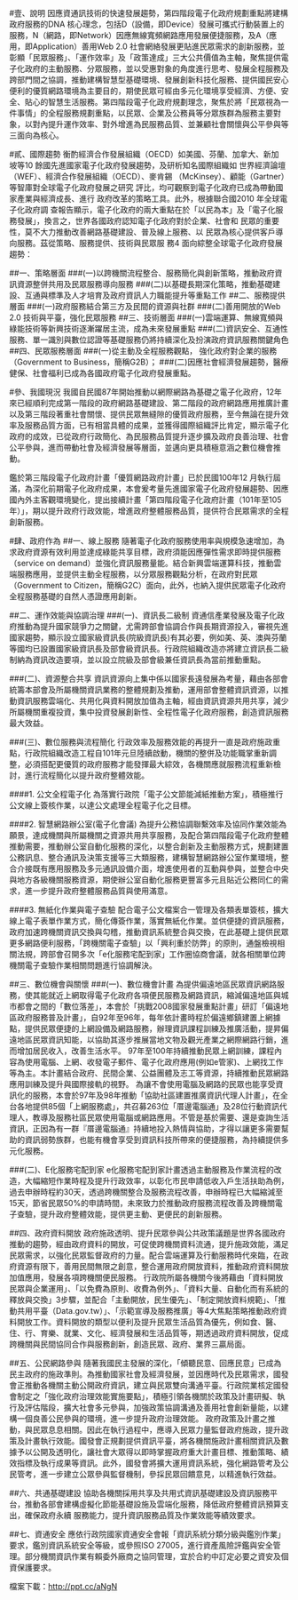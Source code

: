 #壹、說明
因應資通訊技術的快速發展趨勢，第四階段電子化政府規劃重點將建構政府服務的DNA 核心理念，包括D（設備，即Device）發展可攜式行動裝置上的服務，N（網路，即Network）因應無線寬頻網路應用發展便捷服務，及A（應用，即Application）善用Web 2.0 社會網絡發展更貼進民眾需求的創新服務，並彰顯「民眾服務」、「運作效率」及「政策達成」三大公共價值為主軸，聚焦提供電子化政府的主動服務、分眾服務，並以受惠對象的角度進行思考、發展全程服務及跨部門間之協調，推動建構智慧型基礎環境、發展創新科技化服務、提供國民安心便利的優質網路環境為主要目的，期使民眾可經由多元化環境享受經濟、方便、安全、貼心的智慧生活服務。第四階段電子化政府規劃理念，聚焦於將「民眾視為一件事情」的全程服務規劃重點，以民眾、企業及公務員等分眾族群為服務主要對象，以對內提升運作效率、對外增進為民服務品質、並兼顧社會關懷與公平參與等三面向為核心。

#貳、國際趨勢
衡酌經濟合作發展組織（OECD）如美國、芬蘭、加拿大、新加
坡等10 餘國先進國家電子化政府發展趨勢，及研析知名國際組織如
世界經濟論壇（WEF）、經濟合作發展組織（OECD）、麥肯錫
（McKinsey）、顧能（Gartner）等智庫對全球電子化政府發展之研究
評比，均可觀察到電子化政府已成為帶動國家產業與經濟成長、進行
政府改革的策略工具。此外，根據聯合國2010 年全球電子化政府調
查報告顯示，電子化政府的兩大重點在於「以民為本」及「電子化服
務發展」，換言之，世界各國政府認知電子化政府對於企業、社會和
民眾的重要性，莫不大力推動改善網路基礎建設、普及線上服務、以
民眾為核心提供客戶導向服務。茲從策略、服務提供、技術與民眾服
務4 面向綜整全球電子化政府發展趨勢：

##一、策略層面
###(一)以跨機關流程整合、服務簡化與創新策略，推動政府資訊資源整併共用及民眾服務導向服務
###(二)以基礎長期深化策略，推動基礎建設、互通與標準及人才培育及政府資訊人力職能提升等重點工作
##二、服務提供層面
###(一)政府服務結合第三方及民間的資源與社群
###(二)善用開放的Web 2.0 技術與平臺，強化民眾服務
##三、技術層面
###(一)雲端運算、無線寬頻與綠能技術等新興技術逐漸躍居主流，成為未來發展重點
###(二)資訊安全、互通性服務、單一識別與數位認證等基礎服務仍將持續深化及扮演政府資訊服務關鍵角色
##四、民眾服務層面
###(一)從主動及全程服務觀點， 強化政府對企業的服務（Government to Business，簡稱G2B）；
###(二)因應社會經濟發展趨勢，醫療健保、社會福利已成為各國政府電子化政府發展重點。

#參、我國現況
我國自民國87年開始推動以網際網路為基礎之電子化政府，12年來已經順利完成第一階段的政府網路基礎建設、第二階段的政府網路應用推廣計畫以及第三階段著重社會關懷、提供民眾無縫隙的優質政府服務，至今無論在提升效率及服務品質方面，已有相當具體的成果，並獲得國際組織評比肯定，顯示電子化政府的成效，已從政府行政簡化、為民服務品質提升逐步擴及政府良善治理、社會公平參與，進而帶動社會及經濟發展等層面，並邁向更具積極意涵之數位機會推動。

鑑於第三階段電子化政府計畫「優質網路政府計畫」已於民國100年12 月執行屆滿，為深化前期電子化政府成果，本會爰考量先進國家電子化政府發展趨勢、因應國內外主客觀環境變化，提出接續計畫「第四階段電子化政府計畫（101年至105年）」，期以提升政府行政效能，增進政府整體服務品質，提供符合民眾需求的全程創新服務。

#肆、政府作為
##一、線上服務
隨著電子化政府服務使用率與規模急速增加，為求政府資源有效利用並達成綠能共享目標，政府須能因應彈性需求即時提供服務（service on demand）並強化資訊服務量能。結合新興雲端運算科技，推動雲端服務應用，並提供主動全程服務，以分眾服務觀點分析，在政府對民眾（Government to Citizen，簡稱G2C）面向，此外，也納入提供民眾電子化政府全程服務基礎的自然人憑證應用創新。

##二、運作效能與協調治理
###(一)、資訊長二級制
資通信產業發展及電子化政府推動為提升國家競爭力之關鍵，尤需跨部會協調合作與長期資源投入，審視先進國家趨勢，顯示設立國家級資訊長(院級資訊長)有其必要，例如美、英、澳與芬蘭等國均已設置國家級資訊長及部會級資訊長。行政院組織改造亦將建立資訊長二級制納為資訊改造要項，並以設立院級及部會級兼任資訊長為當前推動重點。

###(二)、資源整合共享
資訊資源向上集中係以國家長遠發展為考量，藉由各部會統籌本部會及所屬機關資訊業務的整體規劃及推動，運用部會整體資訊資源，以推動資訊服務雲端化、共用化與資料開放加值為主軸，經由資訊資源共用共享，減少所屬機關重複投資，集中投資發展創新性、全程性電子化政府服務，創造資訊服務最大效益。

###(三)、數位服務與流程簡化
行政效率及服務效能的再提升一直是政府施政重點，行政院組織改造工程自101年元旦陸續啟動，機關的整併及功能職掌重新調整，必須搭配更優質的政府服務才能發揮最大綜效，各機關應就服務流程重新檢討，進行流程簡化以提升政府整體效能。

####1. 公文全程電子化
為落實行政院「電子公文節能減紙推動方案」，積極推行公文線上簽核作業，以達公文處理全程電子化之目標。

####2. 智慧網路辦公室(電子化會議)
為提升公務協調聯繫效率及協同作業效能為願景，達成機關與所屬機關之資源共用共享服務，及配合第四階段電子化政府整體推動需要，推動辦公室自動化服務的深化，以整合創新及主動服務方式，規劃建置公務訊息、整合通訊及決策支援等三大類服務，建構智慧網路辦公室作業環境，整合介接既有應用服務及多元通訊設備介面，增進使用者的互動與參與，並整合中央與地方各級機關服務資源，期使辦公室自動化服務更豐富多元且貼近公務同仁的需求，進一步提升政府整體服務品質與使用滿意。

####3. 無紙化作業與電子查驗
配合電子公文檔案合一管理及各類表單簽核，擴大線上電子表單作業方式，簡化傳簽作業，落實無紙化作業。並供便捷的資訊服務，政府加速跨機關資訊交換與勾稽，推動資訊系統整合與交換，在此基礎上提供民眾更多網路便利服務，「跨機關電子查驗」以「興利重於防弊」的原則，通盤檢視相關法規，跨部會召開多次「e化服務宅配到家」工作圈協商會議，就各相關單位跨機關電子查驗作業相關問題進行協調解決。

##三、數位機會與關懷
###(一)、數位機會計畫
為提供偏遠地區民眾資訊網路服務，使其能就近上網取得電子化政府各項便民服務及網路資訊，縮減偏遠地區與城市都會之間的「數位落差」，本會於「挑戰2008國家發展重點計畫」研訂「偏遠地區政府服務普及計畫」，自92年至96年，每年依計畫時程於偏遠鄉鎮建置上網據點，提供民眾便捷的上網設備及網路服務，辦理資訊課程訓練及推廣活動，提昇偏遠地區民眾資訊知能，以協助其逐步推展當地文物及觀光產業之網際網路行銷，進而增加居民收入，改善生活水平。
97年至100年持續推動民眾上網訓練，課程內容為使用電腦、上網、收發電子郵件、電子化政府應用(例如e管家)、上網找工作等為主。本計畫結合政府、民間企業、公益團體及志工等資源，持續推動民眾網路應用訓練及提升與國際接軌的視野。
為讓不會使用電腦及網路的民眾也能享受資訊化的服務，本會於97年及98年推動「協助社區建置推廣資訊代理人計畫」，在全台各地提供85個「上網服務處」，共召募263位「厝邊電腦通」及28位行動資訊代理人，教導及服務社區民眾使用電腦或網路應用。不管是基於需要、還是查詢生活資訊，正因為有一群『厝邊電腦通』持續地投入熱情與協助，才得以讓更多需要幫助的資訊弱勢族群，也能有機會享受到資訊科技所帶來的便捷服務，為持續提供多元化服務。

###(二)、E化服務宅配到家
e化服務宅配到家計畫透過主動服務及作業流程的改造，大幅縮短作業時程及提升行政效率，以彰化市民申請低收入戶生活扶助為例，過去申辦時程約30天，透過跨機關整合及服務流程改善，申辦時程已大幅縮減至15天，節省民眾50%的申請時間，未來致力於推動政府服務流程改善及跨機關電子查驗，提升政府整體效能，提供更主動、更便民的創新服務。

##四、政府資料開放
政府施政透明、提升民眾參與公共政策議題是世界各國政府推動的趨勢，經由政府資料的開放，可促使跨機關資料流通，提升施政效能，滿足民眾需求，以強化民眾監督政府的力量。配合雲端運算及行動服務時代來臨，在政府資源有限下，善用民間無限之創意，整合運用政府開放資料，推動政府資料開放加值應用，發展各項跨機關便民服務。
行政院所屬各機關今後將藉由「資料開放民眾與企業運用」、「以免費為原則、收費為例外」、「資料大量、自動化而有系統的釋放與交換」3步驟，並配合「主動開放，民生優先」、「制定開放資料規範」、「推動共用平臺（Data.gov.tw）」、「示範宣導及服務推廣」等4大焦點策略推動政府資料開放工作。資料開放的類型以便利及提升民眾生活品質為優先，例如食、醫、住、行、育樂、就業、文化、經濟發展和生活品質等，期透過政府資料開放，促成跨機關與民間協同合作與服務創新，創造民眾、政府、業界三贏局面。

##五、公民網路參與
隨著我國民主發展的深化，「傾聽民意、回應民意」已成為民主政府的施政準則。為推動國家社會及經濟發展，並因應時代及民眾需求，國發會正推動各機關主動公開政府資訊，建立與民眾雙向溝通平臺。行政院業核定國發會制定之「強化政府治理效能實施要點」，積極引領各機關於政策及計畫研擬、執行及評估階段，擴大社會多元參與，加強政策協調溝通及善用社會創新量能，以建構一個良善公民參與的環境，進一步提升政府治理效能。
政府政策及計畫之推動，與民眾息息相關。因此在執行過程中，應導入民眾力量監督政府施政，提升政策及計畫執行效能。國發會正規劃提供資訊平臺，將各機關施政計畫相關資訊及數據予以公開及透明化，讓社會大眾得以即時掌握政府重大計畫目標、推動策略、績效指標及執行成果等資訊。此外，國發會將擴大運用資訊系統，強化網路管考及公民管考，進一步建立公眾參與監督機制，參採民眾回饋意見，以精進執行效益。

##六、共通基礎建設
協助各機關採用共享及共用式資訊基礎建設及資訊服務平台，推動各部會建構虛擬化節能基礎設施及雲端化服務，降低政府整體資訊預算支出，確保政府永續
服務能力，提升資訊服務品質及作業效能等績效要求。

##七、資通安全
應依行政院國家資通安全會報「資訊系統分類分級與鑑別作業」要求，鑑別資訊系統安全等級，或參照ISO 27005，進行資產風險評鑑與安全管理。部分機關資訊作業有賴委外廠商之協同管理，宜於合約中訂定必要之資安及個資保護要求。

檔案下載：http://ppt.cc/aNgN
